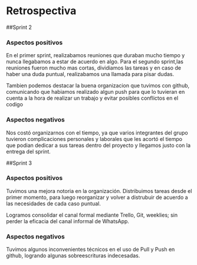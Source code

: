 # Retrospectiva


##Sprint 2
### Aspectos positivos

En el primer sprint, realizabamos reuniones que duraban mucho tiempo y 
nunca llegabamos a estar de acuerdo en algo.
Para el segundo sprint,las reuniones fueron mucho mas cortas, dividiamos las tareas y en
caso de haber una duda puntual, realizabamos una llamada para pisar dudas.

Tambien podemos destacar la buena organizacion que tuvimos con github, comunicando que 
habiamos realizado algun push para que lo tuvieran en cuenta a la hora de realizar un trabajo y
evitar posibles conflictos en el codigo

### Aspectos negativos
Nos costó organizarnos con el tiempo, ya que varios integrantes del grupo tuvieron complicaciones
personales y laborales que les acortó el tiempo que podian dedicar a sus tareas dentro del proyecto
y llegamos justo con la entrega del sprint.


##Sprint 3

### Aspectos positivos
Tuvimos una mejora notoria en la organización. Distribuimos tareas desde el primer momento, para luego reorganizar y volver a distrubuir de acuerdo a las necesidades de cada caso puntual.

Logramos consolidar el canal formal mediante Trello, Git, weeklies; sin perder la eficacia del canal informal de WhatsApp.

### Aspectos negativos

Tuvimos algunos inconvenientes técnicos en el uso de Pull y Push en github, logrando algunas sobreescrituras indecesadas. 
